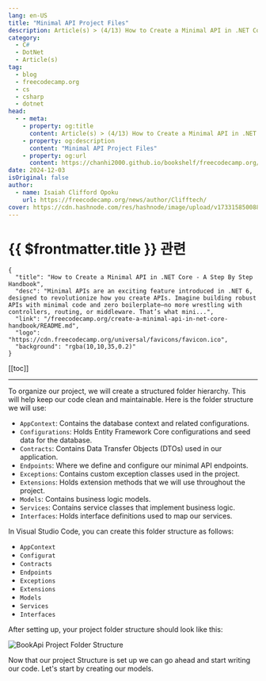 ```yaml
---
lang: en-US
title: "Minimal API Project Files"
description: Article(s) > (4/13) How to Create a Minimal API in .NET Core - A Step By Step Handbook
category:
  - C#
  - DotNet
  - Article(s)
tag:
  - blog
  - freecodecamp.org
  - cs
  - csharp
  - dotnet
head:
  - - meta:
    - property: og:title
      content: Article(s) > (4/13) How to Create a Minimal API in .NET Core - A Step By Step Handbook
    - property: og:description
      content: "Minimal API Project Files"
    - property: og:url
      content: https://chanhi2000.github.io/bookshelf/freecodecamp.org/create-a-minimal-api-in-net-core-handbook/minimal-api-project-files.html
date: 2024-12-03
isOriginal: false
author:
  - name: Isaiah Clifford Opoku
    url: https://freecodecamp.org/news/author/Clifftech/
cover: https://cdn.hashnode.com/res/hashnode/image/upload/v1733158500882/9af04a12-2121-4efd-a66f-00330896e358.png
---
```


# {{ $frontmatter.title }} 관련

```component VPCard
{
  "title": "How to Create a Minimal API in .NET Core - A Step By Step Handbook",
  "desc": "Minimal APIs are an exciting feature introduced in .NET 6, designed to revolutionize how you create APIs. Imagine building robust APIs with minimal code and zero boilerplate—no more wrestling with controllers, routing, or middleware. That’s what mini...",
  "link": "/freecodecamp.org/create-a-minimal-api-in-net-core-handbook/README.md",
  "logo": "https://cdn.freecodecamp.org/universal/favicons/favicon.ico",
  "background": "rgba(10,10,35,0.2)"
}
```

[[toc]]

---

<SiteInfo
  name="How to Create a Minimal API in .NET Core - A Step By Step Handbook"
  desc="Minimal APIs are an exciting feature introduced in .NET 6, designed to revolutionize how you create APIs. Imagine building robust APIs with minimal code and zero boilerplate—no more wrestling with controllers, routing, or middleware. That’s what mini..."
  url="https://freecodecamp.org/news/create-a-minimal-api-in-net-core-handbook#heading-minimal-api-project-files"
  logo="https://cdn.freecodecamp.org/universal/favicons/favicon.ico"
  preview="https://cdn.hashnode.com/res/hashnode/image/upload/v1733158500882/9af04a12-2121-4efd-a66f-00330896e358.png"/>

To organize our project, we will create a structured folder hierarchy. This will help keep our code clean and maintainable. Here is the folder structure we will use:

- <FontIcon icon="fas fa-folder-open"/>`AppContext`: Contains the database context and related configurations.
- <FontIcon icon="fas fa-foler-open"/>`Configurations`: Holds Entity Framework Core configurations and seed data for the database.
- <FontIcon icon="fas fa-foler-open"/>`Contracts`: Contains Data Transfer Objects (DTOs) used in our application.
- <FontIcon icon="fas fa-foler-open"/>`Endpoints`: Where we define and configure our minimal API endpoints.
- <FontIcon icon="fas fa-foler-open"/>`Exceptions`: Contains custom exception classes used in the project.
- <FontIcon icon="fas fa-foler-open"/>`Extensions`: Holds extension methods that we will use throughout the project.
- <FontIcon icon="fas fa-foler-open"/>`Models`: Contains business logic models.
- <FontIcon icon="fas fa-foler-open"/>`Services`: Contains service classes that implement business logic.
- <FontIcon icon="fas fa-foler-open"/>`Interfaces`: Holds interface definitions used to map our services.

In Visual Studio Code, you can create this folder structure as follows:

- <FontIcon icon="fas fa-folder-open"/>`AppContext`
- <FontIcon icon="fas fa-folder-open"/>`Configurat`
- <FontIcon icon="fas fa-folder-open"/>`Contracts`
- <FontIcon icon="fas fa-folder-open"/>`Endpoints`
- <FontIcon icon="fas fa-folder-open"/>`Exceptions`
- <FontIcon icon="fas fa-folder-open"/>`Extensions`
- <FontIcon icon="fas fa-folder-open"/>`Models`
- <FontIcon icon="fas fa-folder-open"/>`Services`
- <FontIcon icon="fas fa-folder-open"/>`Interfaces`

After setting up, your project folder structure should look like this:

![BookApi Project Folder Structure ](https://cdn.hashnode.com/res/hashnode/image/upload/v1732623997951/8118c444-0d28-4bb7-8cad-2a9fd88c8c25.png)

Now that our project Structure is set up we can go ahead and start writing our code. Let's start by creating our models.
